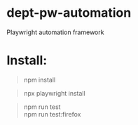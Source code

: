 # dept-pw-automation
Playwright automation framework

# Install:

> npm install

> npx playwright install

> npm run test          
> npm run test:firefox
